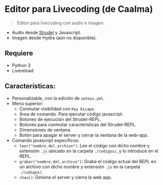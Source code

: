 # Editor para Livecoding (de Caalma)

> Editor para livecoding con audio e imagen.

+ Audio desde [Strudel](https://strudel.cc/) y Javascript.
+ Imagen desde Hydra (aún no disponible).


## Requiere

+ Python 3
+ Livereload

## Características:

+ Personalizable, con la edición de `seteos.yml`.
+ Menú superior:
  + Conmutar visibilidad con `Key Escape`.
  + Área de comando. Para ejecutar código javascript.
  + Botones de ejecución del Strudel-REPL.
  + Botones para conmutar características del Strudel-REPL.
  + Dimensiones de ventana.
  + Botón para apagar el server y cerrar la ventana de la web-app.
+ Comando javascript específicos:
  + `leer("nombre_del_archivo")`: Lee el código con dicho nombre y extensión `.js` ubicado en la carpeta `./codigos/`, y lo introduce en el REPL.
  + `grabar("nombre_del_archivo")`: Graba el código actual del REPL en un archivo con dicho nombre y extensión `.js` en la carpeta `./codigos/`.
  + `chau()`: Detiene el server y cierra la web app.
